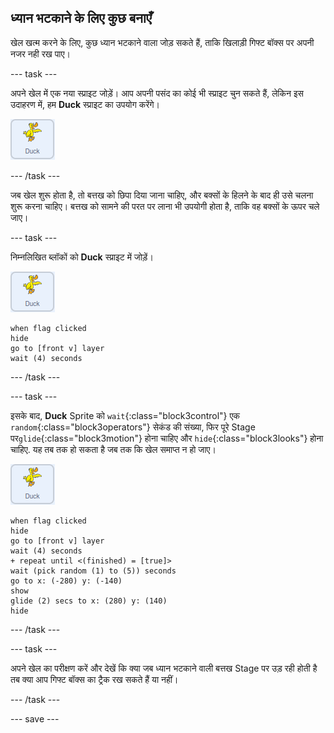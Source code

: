 ## ध्यान भटकाने के लिए कुछ बनाएँ

खेल खत्म करने के लिए, कुछ ध्यान भटकाने वाला जोड़ सकते हैं, ताकि खिलाड़ी गिफ्ट बॉक्स पर अपनी नजर नही रख पाए।

--- task ---

अपने खेल में एक नया स्प्राइट जोड़ें। आप अपनी पसंद का कोई भी स्प्राइट चुन सकते हैं, लेकिन इस उदाहरण में, हम **Duck** स्प्राइट का उपयोग करेंगे।

![duck स्प्राइट की छवि](images/duck-sprite.png)

--- /task ---

जब खेल शुरू होता है, तो बत्तख को छिपा दिया जाना चाहिए, और बक्सों के हिलने के बाद ही उसे चलना शुरू करना चाहिए। बत्तख को सामने की परत पर लाना भी उपयोगी होता है, ताकि वह बक्सों के ऊपर चले जाए।

--- task ---

निम्नलिखित ब्लॉकों को **Duck** स्प्राइट में जोड़ें।

![duck स्प्राइट की छवि](images/duck-sprite.png)

```blocks3
when flag clicked
hide
go to [front v] layer
wait (4) seconds
```

--- /task ---

--- task ---

इसके बाद, **Duck** Sprite को `wait`{:class="block3control"} एक `random`{:class="block3operators"} सेकंड की संख्या, फिर पूरे Stage पर`glide`{:class="block3motion"}  होना चाहिए और `hide`{:class="block3looks"} होना चाहिए. यह तब तक हो सकता है जब तक कि खेल समाप्त न हो जाए।

![duck स्प्राइट की छवि](images/duck-sprite.png)

```blocks3
when flag clicked
hide
go to [front v] layer
wait (4) seconds
+ repeat until <(finished) = [true]>
wait (pick random (1) to (5)) seconds
go to x: (-280) y: (-140)
show
glide (2) secs to x: (280) y: (140)
hide
```
--- /task ---

--- task ---

अपने खेल का परीक्षण करें और देखें कि क्या जब ध्यान भटकाने वाली बत्तख Stage पर उड़ रही होती है तब क्या आप गिफ्ट बॉक्स का ट्रैक रख सकते हैं या नहीं।

--- /task ---

--- save ---

